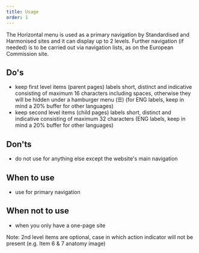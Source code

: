 ```yaml
---
title: Usage
order: 1
---
```

The Horizontal menu is used as a primary navigation by Standardised and Harmonised sites and it can display up to 2 levels. Further navigation (if needed) is to be carried out via navigation lists, as on the European Commission site.

## Do's

- keep first level items (parent pages) labels short, distinct and indicative consisting of maximum 16 characters including spaces, otherwise they will be hidden under a hamburger menu (☰) (for ENG labels, keep in mind a 20% buffer for other languages)
- keep second level items (child pages) labels short, distinct and indicative consisting of maximum 32 characters (ENG labels, keep in mind a 20% buffer for other languages)

## Don'ts

- do not use for anything else except the website's main navigation

## When to use

- use for primary navigation

## When not to use

- when you only have a one-page site

Note: 2nd level items are optional, case in which action indicator will not be present (e.g. Item 6 & 7 anatomy image)
